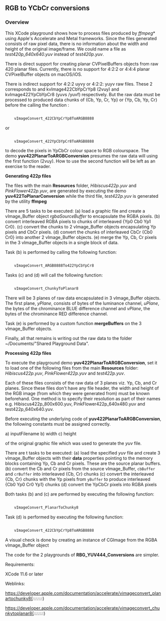 ## RGB to YCbCr conversions

### Overview

This XCode playground shows how to process files produced by *ffmpeg** using Apple's Accelerate and Metal frameworks. Since the files generated consists of raw pixel data, there is no information about the width and height of the original image/frame. We could name a file as *test420p_640x640.yuv* instead of *test420p.yuv*.

There is direct support for creating planar CVPixelBuffers objects from  raw 420 planar files. Currently, there is no support for 4:2:2 or 4:4:4  planar CVPixelBuffer objects on macOS/iOS.

There is indirect support for 4:2:2 uyvy or 4:2:2: yuyv raw files. These 2 corresponds to 
 and kvImage422CbYpCrYp8 (2vuy)  and kvImage422YpCbYpCr8 (yuvs /yuvf) respectively.  But the raw data must be processed to produced data chunks of {Cb, Yp, Cr, Yp} or  {Yp, Cb, Yp, Cr} before the calling the function :

```swift

    vImageConvert_422CbYpCrYp8ToARGB8888

 ```
   
or 

```swift

    vImageConvert_422YpCbYpCr8ToARGB8888

 ```

to decode the pixels in YpCbCr colour space to RGB colourspace. The demo **yuv422PlanarToARGBConversion** presumes the raw data will using the first function (2vuy). How to use the second function will be left as an exercise to the reader.


**Generating 422p files**

The files with the main **Resources** folder, *Hibiscus422p.yuv* and *PinkFlower422p.yuv*, are generated by executing the demo **yuv422ToPlanarConversion** while the third file, *test422p.yuv* is generated by the utility **ffmpeg**

There are 5 tasks to be executed:
(a) load a graphic file and create a vImage_Buffer object *rgbaSourceBuffer* to encapsulate the RGBA pixels.
(b) convert interleaved RGBA pixels to chunks of interleaved {Yp0 Cb0 Yp1 Cr0}.
(c) convert the chunks to 2 vImage_Buffer objects encapsulating Yp pixels and CbCr pixels.
(d) convert the chunks of interleaved CbCr {Cb0 Cr0} into another 2 vImage_Buffer objects.
(e) merge the Yp, Cb, Cr pixels in the 3 vImage_Buffer objects in a single block of data.

Task (b) is performed by calling the following function:

```swift

    vImageConvert_ARGB8888To422YpCbYpCr8

 ```

Tasks (c) and (d) will call the following function:

```swift

    vImageConvert_ChunkyToPlanar8

 ```

There will be 3 planes of raw data encapsulated in 3 vImage_Buffer objects. The first plane, *yPlane*, consists of bytes of the luminance channel, *uPlane*, the bytes of the chrominance BLUE difference channel and *vPlane*, the  bytes of the chrominance RED difference channel. 

Task (e) is performed by a custom function **mergeBuffers** on the 3 vImage_Buffer objects.

Finally, all that remains is writing out the raw data to the folder ~/Documents/"Shared Playground Data".



**Processing 422p files**

To execute the playground demo **yuv422PlanarToARGBConversion**, set it to load one of the following files from the  main **Resources** folder: *Hibiscus422p.yuv*, *PinkFlower422p.yuv* and *test422p.yuv*. 

Each of these files consists of the raw data of 3 planes viz. Yp, Cb, and Cr planes. Since these files don't have any file header, the width and height of the RGB image (from which they were generated from) must be known beforehand. One method is to specify their resolution as part of their names e.g.  Hibiscus422p_800x600.yuv, PinkFlower422p_640x480.yuv and test422p_640x640.yuv.

Before executing the underlying code of **yuv422PlanarToARGBConversion**, the following constants must be assigned correctly.

a) inputFilename
b) width
c) height

of the original graphic file which was used to generate the *yuv* file.

There are t tasks to be executed:
(a) load the specified *yuv* file and create 3 vImage_Buffer objects with their **data** properties pointing to the memory blocks containing  Yp, Cb and Cr pixels. These are the source planar buffers.
(b) convert the Cb and Cr pixels from the source vImage_Buffer, `cbBuffer` and `crBuffer` into interleaved {Cb, Cr} chunks
(c) convert the interleaved {Cb, Cr} chunks with the Yp pixels from `yBuffer` to produce interleaved {Cb0 Yp0 Cr0 Yp1} chunks
(d) convert the YpCbCr pixels into RGBA pixels

Both tasks (b) and (c) are performed by executing the  following function:

```swift

    vImageConvert_PlanarToChunky8

 ```

Task (d) is performed by  executing the  following function:

```swift

    vImageConvert_422CbYpCrYp8ToARGB8888

 ```

A visual check is done by creating an instance of CGImage from the RGBA vImage_Buffer object

The code for the 2 playgrounds of **RBG_YUV444_Conversions** are simpler.


Requirements:

XCode 11.6 or later

Weblinks:

https://developer.apple.com/documentation/accelerate/vimageconvert_planartochunky8(_:_:_:_:_:_:_:_:)

https://developer.apple.com/documentation/accelerate/vimageconvert_chunkytoplanar8(_:_:_:_:_:_:_:_:)


